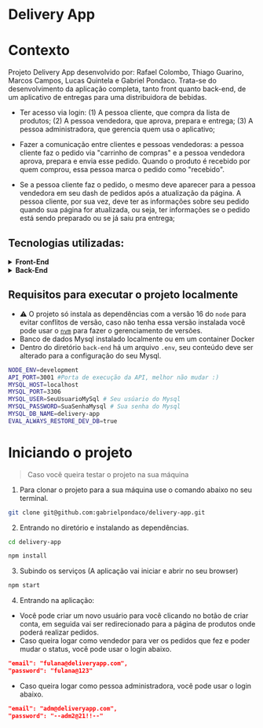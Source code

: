 # Delivery App

# Contexto
Projeto Delivery App desenvolvido por: Rafael Colombo, Thiago Guarino, Marcos Campos, Lucas Quintela e Gabriel Pondaco.
Trata-se do desenvolvimento da aplicação completa, tanto front quanto back-end, de um aplicativo de entregas para uma distribuidora de bebidas.


  - Ter acesso via login: (1) A pessoa cliente, que compra da lista de produtos; (2) A pessoa vendedora, que aprova, prepara e entrega; (3) A pessoa administradora, que gerencia quem usa o aplicativo;
  - Fazer a comunicação entre clientes e pessoas vendedoras: a pessoa cliente faz o pedido via "carrinho de compras" e a pessoa vendedora aprova, prepara e envia esse pedido. Quando o produto é recebido por quem comprou, essa pessoa marca o pedido como "recebido". 
  
  - Se a pessoa cliente faz o pedido, o mesmo deve aparecer para a pessoa vendedora em seu dash de pedidos após a atualização da página. A pessoa cliente, por sua vez, deve ter as informações sobre seu pedido quando sua página for atualizada, ou seja, ter informações se o pedido está sendo preparado ou se já saiu pra entrega;

## Tecnologias utilizadas:

<details>
  <summary><strong>Front-End</strong></summary>

  - JavaScript;
  - React;
  - React Router;
  - Context API.
</details>

<details>
  <summary><strong>Back-End</strong></summary>

  - JavaScript;
  - Node.Js;
  - Express;
  - Sequelize;
  - MySQL;
  - Json Web Token (JWT);
  - express-async-errors;
  - Joi.
</details>


## Requisitos para executar o projeto localmente

- ⚠️ O projeto só instala as dependências com a versão 16 do `node` para evitar conflitos de versão, caso não tenha essa versão instalada você pode usar o [`nvm`](https://github.com/nvm-sh/nvm#installing-and-updating) para fazer o gerenciamento de versões.
- Banco de dados Mysql instalado localmente ou em um container Docker
- Dentro do diretório `back-end` há um arquivo `.env`, seu conteúdo deve ser alterado para a configuração do seu Mysql.

```bash
NODE_ENV=development
API_PORT=3001 #Porta de execução da API, melhor não mudar :)
MYSQL_HOST=localhost
MYSQL_PORT=3306
MYSQL_USER=SeuUsuarioMySql # Seu usúario do Mysql
MYSQL_PASSWORD=SuaSenhaMysql # Sua senha do Mysql
MYSQL_DB_NAME=delivery-app
EVAL_ALWAYS_RESTORE_DEV_DB=true
```

 # Iniciando o projeto

> Caso você queira testar o projeto na sua máquina

1. Para clonar o projeto para a sua máquina use o comando abaixo no seu terminal.

```bash
git clone git@github.com:gabrielpondaco/delivery-app.git
```

2. Entrando no diretório e instalando as dependências.
```bash
cd delivery-app

npm install
```

3. Subindo os serviços (A aplicação vai iniciar e abrir no seu browser)

```bash
npm start
```

4. Entrando na aplicação:
- Você pode criar um novo usuário para você clicando no botão de criar conta, em seguida vai ser redirecionado para a página de produtos onde poderá realizar pedidos.
- Caso queira logar como vendedor para ver os pedidos que fez e poder mudar o status, você pode usar o login abaixo.

```json
"email": "fulana@deliveryapp.com",
"password": "fulana@123"
```

- Caso queira logar como pessoa administradora, você pode usar o login abaixo.

```json
"email": "adm@deliveryapp.com",
"password": "--adm2@21!!--"
```
